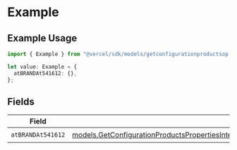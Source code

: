 # Example

## Example Usage

```typescript
import { Example } from "@vercel/sdk/models/getconfigurationproductsop.js";

let value: Example = {
  atBRANDAt541612: {},
};
```

## Fields

| Field                                                                                                                                                                                                                                                                        | Type                                                                                                                                                                                                                                                                         | Required                                                                                                                                                                                                                                                                     | Description                                                                                                                                                                                                                                                                  |
| ---------------------------------------------------------------------------------------------------------------------------------------------------------------------------------------------------------------------------------------------------------------------------- | ---------------------------------------------------------------------------------------------------------------------------------------------------------------------------------------------------------------------------------------------------------------------------- | ---------------------------------------------------------------------------------------------------------------------------------------------------------------------------------------------------------------------------------------------------------------------------- | ---------------------------------------------------------------------------------------------------------------------------------------------------------------------------------------------------------------------------------------------------------------------------- |
| `atBRANDAt541612`                                                                                                                                                                                                                                                            | [models.GetConfigurationProductsPropertiesIntegrationsResponse200ApplicationJSONResponseBodyProductsMetadataSchema8AtBRANDAt541612](../models/getconfigurationproductspropertiesintegrationsresponse200applicationjsonresponsebodyproductsmetadataschema8atbrandat541612.md) | :heavy_check_mark:                                                                                                                                                                                                                                                           | N/A                                                                                                                                                                                                                                                                          |